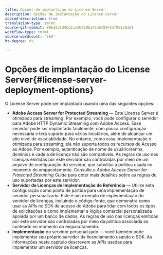 ```yaml
---
title: Opções de implantação do License Server
description: Opções de implantação do License Server
copied-description: true
translation-type: tm+mt
source-git-commit: 89bdda1d4bd5c126f19ba75a819942df901183d1
workflow-type: tm+mt
source-wordcount: '254'
ht-degree: 0%

---
```



# Opções de implantação do License Server{#license-server-deployment-options}

O License Server pode ser implantado usando uma das seguintes opções:

* **Adobe Access Server for Protected Streaming**  — Este License Server é otimizado para streaming. Por exemplo, você pode configurar o servidor para Adobe HTTP Dynamic Streaming com Adobe Access. Esse servidor pode ser implantado facilmente, com pouca configuração necessária e terá suporte para vários locatários, além de alcançar um alto nível de escalabilidade. No entanto, como essa implementação é otimizada para streaming, ela não suporta todos os recursos de Acesso ao Adobe. Por exemplo, autenticação de nome de usuário/senha, domínios e cadeia de licença não são compatíveis. As regras de uso nas licenças emitidas por este servidor são controladas por meio de um arquivo de configuração do servidor, que substitui a política usada no momento do empacotamento. Consulte o *Adobe Access Server for Protected Streaming Guide* para obter mais detalhes sobre as regras de uso suportadas por este servidor.
* **Servidor de Licenças de Implementação de Referência**  — Utilize esta configuração como ponto de partida para uma implementação de servidor personalizado. Este é um exemplo de implementação do servidor de licenças, incluindo o código-fonte, que demonstra como usar as APIs no SDK de acesso do Adobe para lidar com todos os tipos de solicitações e como implementar a lógica comercial personalizada apoiada por um banco de dados. As regras de uso nas licenças emitidas por este servidor são controladas por meio da política associada ao conteúdo no momento do empacotamento.
* **Implementação**  do servidor personalizado — você também pode implementar seu próprio servidor de licenciamento usando o SDK. As informações neste capítulo descrevem as APIs usadas para implementar um servidor de licenças.

